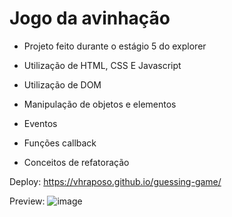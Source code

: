 # Jogo da avinhação 

- Projeto feito durante o estágio 5 do explorer 
- Utilização de HTML, CSS E Javascript 

- Utilização de DOM
- Manipulação de objetos e elementos
- Eventos
- Funções callback
- Conceitos de refatoração

Deploy: https://vhraposo.github.io/guessing-game/

Preview: 
![image](https://user-images.githubusercontent.com/69219137/209870252-607a147d-d44b-4239-8b1e-859ed493d8a1.jpg)
